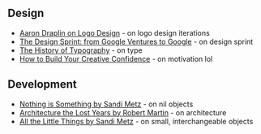 ## Design

- [Aaron Draplin on Logo Design](https://vimeo.com/113751583) - on logo design iterations
- [The Design Sprint: from Google Ventures to Google](https://www.youtube.com/watch?v=aWQUSiOZ0x8) - on design sprint
- [The History of Typography](https://www.youtube.com/watch?v=wOgIkxAfJsk) - on type
- [How to Build Your Creative Confidence](https://www.youtube.com/watch?v=16p9YRF0l-g) - on motivation lol

## Development
- [Nothing is Something by Sandi Metz](https://www.youtube.com/watch?v=OMPfEXIlTVE) - on nil objects
- [Architecture the Lost Years by Robert Martin](https://www.youtube.com/watch?v=WpkDN78P884) - on architecture
- [All the Little Things by Sandi Metz](https://www.youtube.com/watch?v=8bZh5LMaSmEA) - on small, interchangeable objects
